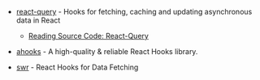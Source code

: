 - [react-query](https://github.com/tannerlinsley/react-query) - Hooks for fetching, caching and updating asynchronous data in React

    - [Reading Source Code: React-Query](https://alexkondov.com/reading-source-code-react-query/)

- [ahooks](https://github.com/alibaba/hooks) - A high-quality & reliable React Hooks library.
- [swr](https://github.com/vercel/swr) - React Hooks for Data Fetching
